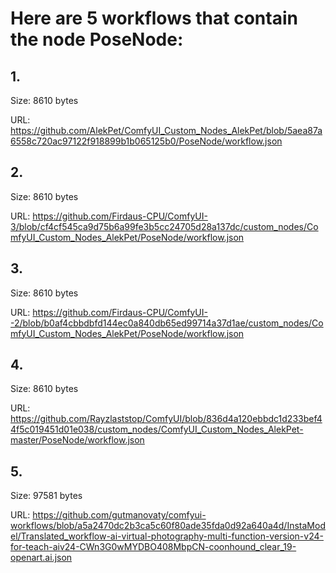 # Here are 5 workflows that contain the node PoseNode:

## 1. 

Size: 8610 bytes

URL: https://github.com/AlekPet/ComfyUI_Custom_Nodes_AlekPet/blob/5aea87a6558c720ac97122f918899b1b065125b0/PoseNode/workflow.json

## 2. 

Size: 8610 bytes

URL: https://github.com/Firdaus-CPU/ComfyUI-3/blob/cf4cf545ca9d75b6a99fe3b5cc24705d28a137dc/custom_nodes/ComfyUI_Custom_Nodes_AlekPet/PoseNode/workflow.json

## 3. 

Size: 8610 bytes

URL: https://github.com/Firdaus-CPU/ComfyUI--2/blob/b0af4cbbdbfd144ec0a840db65ed99714a37d1ae/custom_nodes/ComfyUI_Custom_Nodes_AlekPet/PoseNode/workflow.json

## 4. 

Size: 8610 bytes

URL: https://github.com/Rayzlaststop/ComfyUI/blob/836d4a120ebbdc1d233bef44f5c019451d01e038/custom_nodes/ComfyUI_Custom_Nodes_AlekPet-master/PoseNode/workflow.json

## 5. 

Size: 97581 bytes

URL: https://github.com/gutmanovaty/comfyui-workflows/blob/a5a2470dc2b3ca5c60f80ade35fda0d92a640a4d/InstaModel/Translated_workflow-ai-virtual-photography-multi-function-version-v24-for-teach-aiv24-CWn3G0wMYDBO408MbpCN-coonhound_clear_19-openart.ai.json

